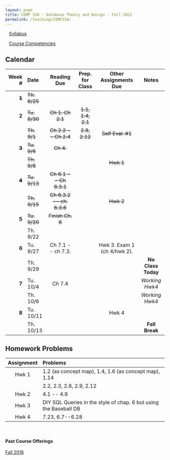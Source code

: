 ```yaml
---
layout: page
title: COMP 310 - Database Theory and Design - Fall 2022
permalink: /teaching/COMP310/
---
```


&nbsp;&nbsp;&nbsp;[Syllabus](/teaching/COMP310/comp310-syllabus.pdf)

&nbsp;&nbsp;&nbsp;[Course Competencies](/teaching/COMP310/COMP310-Competencies.pdf)

## Calendar

|Week \# | Date | Reading Due | Prep. for Class | Other Assignments Due | Notes |
| ---: | :--- | :---: | :---: | :---: | :---: |
| ~~**1**~~ | ~~Th. 8/25~~ | | | |
| **2** | ~~Tu. 8/30~~ | ~~Ch 1. Ch 2.1~~ | ~~1.1, 1.4, 2.1~~ | | |
| | ~~Th. 9/1~~ | ~~Ch 2.2 -- Ch 2.4~~ | ~~2.8, 2.12~~ | ~~Self Eval. \#1~~ | |
| ~~**3**~~ | ~~Tu. 9/6~~  | ~~Ch 4.~~ | | |  |
| | ~~Th. 9/8~~  |  | | ~~Hwk 1~~ | |
| ~~**4**~~ | ~~Tu. 9/13~~  | ~~Ch 6.1 -- Ch 6.3.1~~ | | |  |
| | ~~Th. 9/15~~  | ~~Ch 6.3.2 -- ch. 6.3.6~~ | | ~~Hwk 2~~ | |
| **5** | ~~Tu. 9/20~~  | ~~Finish Ch. 6~~ | | |  |
| | Th. 9/22  | | | | |
| **6** | Tu. 9/27  | Ch 7.1 -- ch 7.3. | | Hwk 3. Exam 1 (ch 4/hwk 2). |  |
| | Th. 9/29  | | | | **No Class Today** |
| **7** | Tu. 10/4  | Ch 7.4 | | | *Working Hwk4* |
| | Th. 10/6  | | | | *Working Hwk4* |
| **8** | Tu. 10/11  | | | Hwk 4 | |
| | Th. 10/13  | | | | **Fall Break** |


## Homework Problems

| Assignment | Problems |
| :---: | :--- |
| Hwk 1 |  1.2 (as concept map), 1.4, 1.6 (as concept map), 1.14 |
|       |  2.2, 2.3, 2.8, 2.9, 2.12 |
| Hwk 2 |  4.1 -- 4.9 |
| Hwk 3 |  DIY SQL Queries in the style of chap. 6 but using the Baseball DB   |
| Hwk 4 | 7.23, 6.7--6.28 |


&nbsp;
&nbsp;
&nbsp;

#### Past Course Offerings

[Fall 2018](/teaching/COMP310/fa18/)
